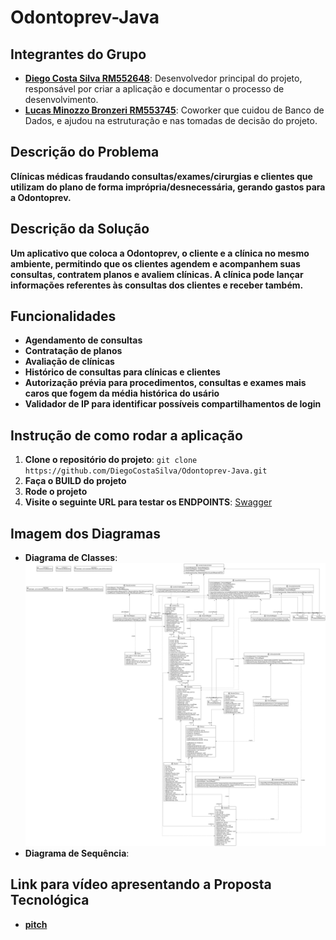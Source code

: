 # Odontoprev-Java

## Integrantes do Grupo

* **[Diego Costa Silva RM552648](https://www.linkedin.com/in/diegocostacs/)**: Desenvolvedor principal do projeto, responsável por criar a aplicação e documentar o processo de desenvolvimento.
* **[Lucas Minozzo Bronzeri RM553745](https://www.linkedin.com/in/lucas-minozzo-bronzeri-b212a4248/)**: Coworker que cuidou de Banco de Dados, e ajudou na estruturação e nas tomadas de decisão do projeto.

## Descrição do Problema

**Clínicas médicas fraudando consultas/exames/cirurgias e clientes que utilizam do plano de forma imprópria/desnecessária, gerando gastos para a Odontoprev.**

## Descrição da Solução

**Um aplicativo que coloca a Odontoprev, o cliente e a clínica no mesmo ambiente, permitindo que os clientes agendem e acompanhem suas consultas, contratem planos e avaliem clínicas. A clínica pode lançar informações referentes às consultas dos clientes e receber também.**

## Funcionalidades

* **Agendamento de consultas**
* **Contratação de planos**
* **Avaliação de clínicas**
* **Histórico de consultas para clínicas e clientes**
* **Autorização prévia para procedimentos, consultas e exames mais caros que fogem da média histórica do usário**
* **Validador de IP para identificar possíveis compartilhamentos de login**

## Instrução de como rodar a aplicação

1. **Clone o repositório do projeto**: `git clone https://github.com/DiegoCostaSilva/Odontoprev-Java.git`
2. **Faça o BUILD do projeto**
3. **Rode o projeto**
4. **Visite o seguinte URL para testar os ENDPOINTS**:  [Swagger](http://localhost:8080/swagger-ui/index.html#/)

## Imagem dos Diagramas

* **Diagrama de Classes**: ![entities.png](Diagrams%2Fentities.png)
* **Diagrama de Sequência**: 

## Link para vídeo apresentando a Proposta Tecnológica

* **[pitch]()**

